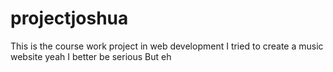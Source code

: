 # projectjoshua
This is the course work  project in web development
I tried to create a music website
yeah
I better be serious 
But eh
